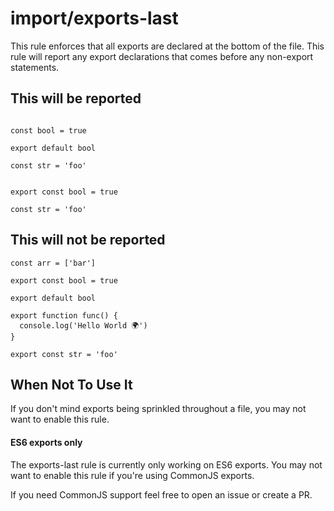 # import/exports-last

<!-- end auto-generated rule header -->

This rule enforces that all exports are declared at the bottom of the file. This rule will report any export declarations that comes before any non-export statements.


## This will be reported

```JS

const bool = true

export default bool

const str = 'foo'

```

```JS

export const bool = true

const str = 'foo'

```

## This will not be reported

```JS
const arr = ['bar']

export const bool = true

export default bool

export function func() {
  console.log('Hello World 🌍')
}

export const str = 'foo'
```

## When Not To Use It

If you don't mind exports being sprinkled throughout a file, you may not want to enable this rule.

#### ES6 exports only

The exports-last rule is currently only working on ES6 exports. You may not want to enable this rule if you're using CommonJS exports.

If you need CommonJS support feel free to open an issue or create a PR.
